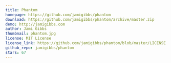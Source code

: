 ```yaml
---
title: Phantom
homepage: https://github.com/jamigibbs/phantom
download: https://github.com/jamigibbs/phantom/archive/master.zip
demo: http://jamigibbs.com
author: Jami Gibbs
thumbnail: phantom.jpg
license: MIT License
license_link: https://github.com/jamigibbs/phantom/blob/master/LICENSE
github_repo: jamigibbs/phantom
stars: 67
---
```

